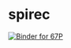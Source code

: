 # spirec

[![Binder for 67P](https://mybinder.org/badge.svg)](https://mybinder.org/v2/gh/esaSPICEservice/spirec/master?urlpath=https%3A%2F%2Fgithub.com%2FesaSPICEservice%2Fspirec%2Fblob%2Fmaster%2Fnotebooks%2Fspirec_sketch-navcam-chury.ipynb)

